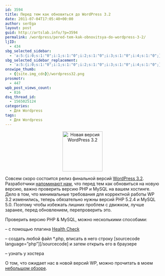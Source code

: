 ```yaml
---
id: 3594
title: Перед тем как обновиться до WordPress 3.2
date: 2011-07-04T17:05:40+00:00
author: serEga
layout: post
guid: http://artslab.info/?p=3594
permalink: /wordpress/pered-tem-kak-obnovitsya-do-wordpress-3-2/
ljID:
  - 434
sbg_selected_sidebar:
  - 'a:5:{i:0;s:1:"0";i:1;s:1:"0";i:2;s:1:"0";i:3;s:1:"0";i:4;s:1:"0";}'
sbg_selected_sidebar_replacement:
  - 'a:5:{i:0;s:1:"0";i:1;s:1:"0";i:2;s:1:"0";i:3;s:1:"0";i:4;s:1:"0";}'
onswipe_thumb:
  - {{site.img_cdn}}/wordpress32.png
prosmotr:
  - 447
wpb_post_views_count:
  - 816
dsq_thread_id:
  - 1565025124
categories:
  - Для Wordpress
tags:
  - Для Wordpress
---
```

<center>
  <img src="{{site.img_cdn}}/wordpress32.png" alt="Новая версия WordPress 3.2" title="wordpress32" width="130" height="130" class="alignnone size-full wp-image-3599" />
</center>

Совсем скоро состоится релиз финальной версий [WordPress 3.2](http://artslab.info/wordpress/chto-novogo-v-wordpress-3-2-obzor-novovvedenij/). Разработчики [напоминают нам](http://wordpress.org/news/2011/07/are-you-ready-for-wordpress-3-2/), что перед тем как обновиться на новую версию, важно проверить версию PHP и MySQL на вашем хостинге. Дело в том, что минимальные требования для корректной работы WP 3.2 изменились, теперь обязательно нужны версий PHP 5.2.4 и MySQL 5.0. Поэтому чтобы избежать лишних проблем с движком, лучше заранее, перед обновлением, перепроверить это.

Проверить версию PHP & MySQL, можно несколькими способами:

&#8211; с помощью плагина [Health Check](http://wordpress.org/extend/plugins/health-check/)

&#8211; создать любой файл *.php, вписать в него строку [sourcecode language=&#8221;php&#8221;]<?php phpinfo(); ?>[/sourcecode] и затем открыть его в браузере



&#8211; узнать у хостера

О том, что ожидает нас в новой версий WP, можно прочитать в моем [небольшом обзоре](http://artslab.info/wordpress/chto-novogo-v-wordpress-3-2-obzor-novovvedenij/).